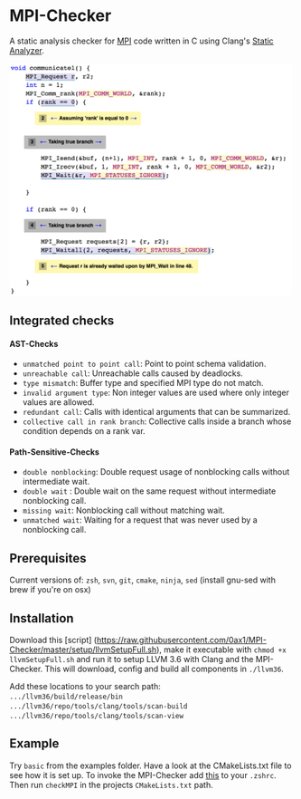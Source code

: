 # MPI-Checker
A static analysis checker for [MPI](https://en.wikipedia.org/wiki/Message_Passing_Interface) code
written in C using Clang's [Static Analyzer](http://clang-analyzer.llvm.org/).

<img src="https://github.com/0ax1/MPI-Checker/blob/master/screenshots/double_wait.jpg" width="500">

## Integrated checks
#### AST-Checks
- `unmatched point to point call`: Point to point schema validation.
- `unreachable call`: Unreachable calls caused by deadlocks.
- `type mismatch`: Buffer type and specified MPI type do not match.
- `invalid argument type`: Non integer values are used where only integer values are allowed.
- `redundant call`: Calls with identical arguments that can be summarized.
- `collective call in rank branch`: Collective calls inside a branch whose condition depends on a rank var.

#### Path-Sensitive-Checks 
- `double nonblocking`: Double request usage of nonblocking calls without intermediate wait. 
- `double wait` : Double wait on the same request without intermediate nonblocking call.
- `missing wait`: Nonblocking call without matching wait.
- `unmatched wait`: Waiting for a request that was never used by a nonblocking call.

## Prerequisites
Current versions of: `zsh`, `svn`, `git`, `cmake`, `ninja`, `sed` (install gnu-sed with brew if you're on osx)

## Installation
Download this [script] (https://raw.githubusercontent.com/0ax1/MPI-Checker/master/setup/llvmSetupFull.sh), make it executable with `chmod +x llvmSetupFull.sh` and run it to setup LLVM 3.6 with Clang and the MPI-Checker. This will download, config and build all components in `./llvm36`.

Add these locations to your search path:<br>
`.../llvm36/build/release/bin`<br>
`.../llvm36/repo/tools/clang/tools/scan-build`<br>
`.../llvm36/repo/tools/clang/tools/scan-view`<br>

## Example
Try `basic` from the examples folder. Have a look at the CMakeLists.txt file to see how it is set up.
To invoke the MPI-Checker add [this](https://github.com/0ax1/MPI-Checker/blob/master/setup/analyse.sh) to your `.zshrc`. Then run `checkMPI` in the projects `CMakeLists.txt` path.
